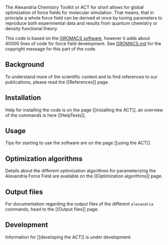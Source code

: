 The Alexandria Chemistry Toolkit or ACT for short allows for global optimization of force fields for molecular simulation. That means, that in principle a whole force field can be derived at once by tuning parameters to reproduce both experimental data and results from quantum chemistry or density functional theory.

This code is based on the [GROMACS software](http://www.gromacs.org), however it adds about 40000 lines of code for force field development. See [GROMACS.md](https://github.com/dspoel/ACT/blob/main/GROMACS.md) for the copyright message for this part of the code.

## Background
To understand more of the scientific context and to find references to our publications, please read the [[References]] page.

## Installation

Help for installing the code is on the page [[installing the ACT]], an overview of the commands is here [[HelpTexts]].

## Usage

Tips for starting to use the software are on the page [[using the ACT]].

## Optimization algorithms

Details about the different optimization algorithms for parameterizing the Alexandria Force Field are available on the [[Optimization algorithms]] page.

## Output files

For documentation regarding the output files of the different `alexandria` commands, head to the [[Output files]] page.

## Development

Information for [[developing the ACT]] is under development.



